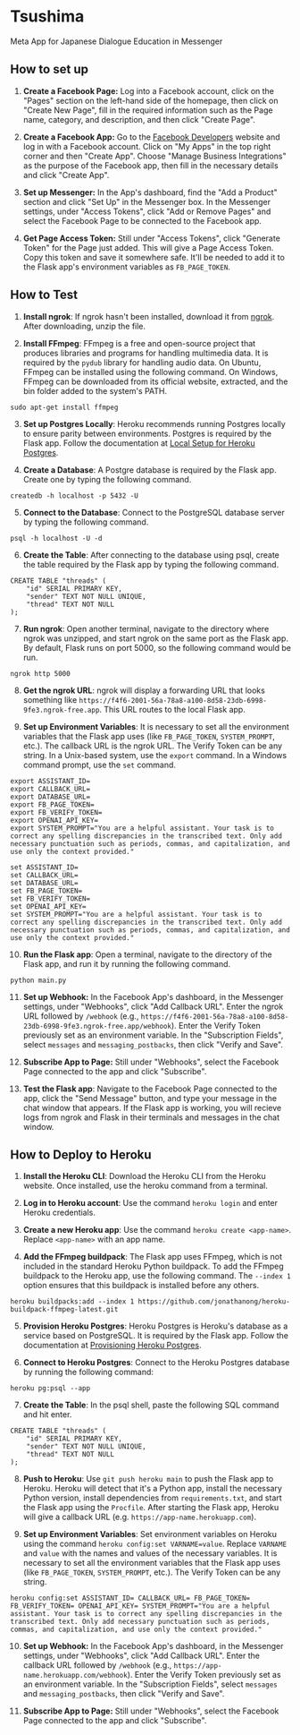 # Tsushima
Meta App for Japanese Dialogue Education in Messenger

## How to set up

1. **Create a Facebook Page:** Log into a Facebook account, click on the "Pages" section on the left-hand side of the homepage, then click on "Create New Page", fill in the required information such as the Page name, category, and description, and then click "Create Page".

2. **Create a Facebook App:** Go to the [Facebook Developers](https://developers.facebook.com/) website and log in with a Facebook account. Click on "My Apps" in the top right corner and then "Create App". Choose "Manage Business Integrations" as the purpose of the Facebook app, then fill in the necessary details and click "Create App".

3. **Set up Messenger:** In the App's dashboard, find the "Add a Product" section and click "Set Up" in the Messenger box. In the Messenger settings, under "Access Tokens", click "Add or Remove Pages" and select the Facebook Page to be connected to the Facebook app.

4. **Get Page Access Token:** Still under "Access Tokens", click "Generate Token" for the Page just added. This will give a Page Access Token. Copy this token and save it somewhere safe. It'll be needed to add it to the Flask app's environment variables as `FB_PAGE_TOKEN`.

## How to Test

1. **Install ngrok**: If ngrok hasn't been installed, download it from [ngrok](https://ngrok.com/download). After downloading, unzip the file.

2. **Install FFmpeg**: FFmpeg is a free and open-source project that produces libraries and programs for handling multimedia data. It is required by the `pydub` library for handling audio data. On Ubuntu, FFmpeg can be installed using the following command. On Windows, FFmpeg can be downloaded from its official website, extracted, and the bin folder added to the system's PATH.

```
sudo apt-get install ffmpeg
```

3. **Set up Postgres Locally**: Heroku recommends running Postgres locally to ensure parity between environments. Postgres is required by the Flask app. Follow the documentation at [Local Setup for Heroku Postgres](https://devcenter.heroku.com/articles/local-setup-heroku-postgres).

4. **Create a Database**: A Postgre database is required by the Flask app. Create one by typing the following command.

```
createdb -h localhost -p 5432 -U 
```

5. **Connect to the Database**: Connect to the PostgreSQL database server by typing the following command.

```
psql -h localhost -U -d 
```

6. **Create the Table**: After connecting to the database using psql, create the table required by the Flask app by typing the following command.

```
CREATE TABLE "threads" (
	"id" SERIAL PRIMARY KEY,
	"sender" TEXT NOT NULL UNIQUE,
	"thread" TEXT NOT NULL
);
```

7. **Run ngrok**: Open another terminal, navigate to the directory where ngrok was unzipped, and start ngrok on the same port as the Flask app. By default, Flask runs on port 5000, so the following command would be run.

```
ngrok http 5000
```

8. **Get the ngrok URL**: ngrok will display a forwarding URL that looks something like `https://f4f6-2001-56a-78a8-a100-8d58-23db-6998-9fe3.ngrok-free.app`. This URL routes to the local Flask app.

9. **Set up Environment Variables**: It is necessary to set all the environment variables that the Flask app uses (like `FB_PAGE_TOKEN`, `SYSTEM_PROMPT`, etc.). The callback URL is the ngrok URL. The Verify Token can be any string. In a Unix-based system, use the `export` command. In a Windows command prompt, use the `set` command.

```
export ASSISTANT_ID=
export CALLBACK_URL=
export DATABASE_URL=
export FB_PAGE_TOKEN=
export FB_VERIFY_TOKEN=
export OPENAI_API_KEY= 
export SYSTEM_PROMPT="You are a helpful assistant. Your task is to correct any spelling discrepancies in the transcribed text. Only add necessary punctuation such as periods, commas, and capitalization, and use only the context provided."
```

```
set ASSISTANT_ID=
set CALLBACK_URL=
set DATABASE_URL=
set FB_PAGE_TOKEN=
set FB_VERIFY_TOKEN=
set OPENAI_API_KEY= 
set SYSTEM_PROMPT="You are a helpful assistant. Your task is to correct any spelling discrepancies in the transcribed text. Only add necessary punctuation such as periods, commas, and capitalization, and use only the context provided."
```

10. **Run the Flask app**: Open a terminal, navigate to the directory of the Flask app, and run it by running the following command.

```
python main.py
```

11. **Set up Webhook:** In the Facebook App's dashboard, in the Messenger settings, under "Webhooks", click "Add Callback URL". Enter the ngrok URL followed by `/webhook` (e.g., `https://f4f6-2001-56a-78a8-a100-8d58-23db-6998-9fe3.ngrok-free.app/webhook`). Enter the Verify Token previously set as an environment variable. In the "Subscription Fields", select `messages` and `messaging_postbacks`, then click "Verify and Save".

12. **Subscribe App to Page:** Still under "Webhooks", select the Facebook Page connected to the app and click "Subscribe".

13. **Test the Flask app**: Navigate to the Facebook Page connected to the app, click the "Send Message" button, and type your message in the chat window that appears. If the Flask app is working, you will recieve logs from ngrok and Flask in their terminals and messages in the chat window.

## How to Deploy to Heroku

1. **Install the Heroku CLI**: Download the Heroku CLI from the Heroku website. Once installed, use the heroku command from a terminal.

2. **Log in to Heroku account**: Use the command `heroku login` and enter Heroku credentials.

3. **Create a new Heroku app**: Use the command `heroku create <app-name>`. Replace `<app-name>` with an app name.

4. **Add the FFmpeg buildpack**: The Flask app uses FFmpeg, which is not included in the standard Heroku Python buildpack. To add the FFmpeg buildpack to the Heroku app, use the following command. The `--index 1` option ensures that this buildpack is installed before any others.

```
heroku buildpacks:add --index 1 https://github.com/jonathanong/heroku-buildpack-ffmpeg-latest.git
```

5. **Provision Heroku Postgres**: Heroku Postgres is Heroku's database as a service based on PostgreSQL. It is required by the Flask app. Follow the documentation at [Provisioning Heroku Postgres](https://devcenter.heroku.com/articles/provisioning-heroku-postgres).

6. **Connect to Heroku Postgres**: Connect to the Heroku Postgres database by running the following command:

```
heroku pg:psql --app 
```

7. **Create the Table**: In the psql shell, paste the following SQL command and hit enter.

```
CREATE TABLE "threads" (
	"id" SERIAL PRIMARY KEY,
	"sender" TEXT NOT NULL UNIQUE,
	"thread" TEXT NOT NULL
);
```

8. **Push to Heroku**: Use `git push heroku main` to push the Flask app to Heroku. Heroku will detect that it's a Python app, install the necessary Python version, install dependencies from `requirements.txt`, and start the Flask app using the `Procfile`. After starting the Flask app, Heroku will give a callback URL (e.g. `https://app-name.herokuapp.com`).

9. **Set up Environment Variables**: Set environment variables on Heroku using the command `heroku config:set VARNAME=value`. Replace `VARNAME` and `value` with the names and values of the necessary variables. It is necessary to set all the environment variables that the Flask app uses (like `FB_PAGE_TOKEN`, `SYSTEM_PROMPT`, etc.). The Verify Token can be any string.

```
heroku config:set ASSISTANT_ID= CALLBACK_URL= FB_PAGE_TOKEN= FB_VERIFY_TOKEN= OPENAI_API_KEY= SYSTEM_PROMPT="You are a helpful assistant. Your task is to correct any spelling discrepancies in the transcribed text. Only add necessary punctuation such as periods, commas, and capitalization, and use only the context provided."
```

10. **Set up Webhook:** In the Facebook App's dashboard, in the Messenger settings, under "Webhooks", click "Add Callback URL". Enter the callback URL followed by `/webhook` (e.g., `https://app-name.herokuapp.com/webhook`). Enter the Verify Token previously set as an environment variable. In the "Subscription Fields", select `messages` and `messaging_postbacks`, then click "Verify and Save".

11. **Subscribe App to Page:** Still under "Webhooks", select the Facebook Page connected to the app and click "Subscribe".